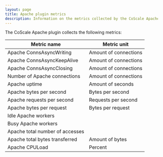 ```yaml
---
layout: page
title: Apache plugin metrics
description: Information on the metrics collected by the CoScale Apache plugin.
---
```


The CoScale Apache plugin collects the following metrics:

|           Metric name            |       Metric unit       |
|----------------------------------|-------------------------|
| Apache ConnsAsyncWriting         |  Amount of connections  |
| Apache ConnsAsyncKeepAlive       |  Amount of connections  |
| Apache ConnsAsyncClosing         |  Amount of connections  |
| Number of Apache connections     |  Amount of connections  |
| Apache uptime                    |  Amount of seconds      |
| Apache bytes per second          |  Bytes per second       |
| Apache requests per second       |  Requests per second    |
| Apache bytes per request         |  Bytes per request      |
| Idle Apache workers              |                         |
| Busy Apache workers              |                         |
| Apache total number of accesses  |                         |
| Apache total bytes transferred   |  Amount of bytes        |
| Apache CPULoad                   |  Percent                |
